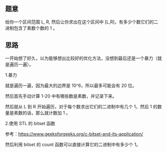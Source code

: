 ## 题意
   给你一个区间范围 L, R, 然后让你求出在这个区间中 [L,R]，有多少个数它们的二进制包含了素数个数的 1 。
   
## 思路
   一开始想了好久，以为能够想出比较好的优化方法，没想到最后还是一个暴力（就是遍历一遍）。
   
   1.暴力
   
   就是遍历一遍，因为最大的边界是 10^6，所以最多可能会有 20 位。
   
   然后首先手动计算 1-20 中有哪些数是素数，并记录下来。
   
   然后就从 L 到 R 开始遍历，对于每个数求出它们的二进制中有几个 1，然后 1 的数量是素数的话，那么就计数加 1 。
   
   2.使用 STL 的 bitset 函数
   
   参考：https://www.geeksforgeeks.org/c-bitset-and-its-application/
   
   然后利用 bitset 的 count 函数可以直接计算它的二进制中有多少个 1。
